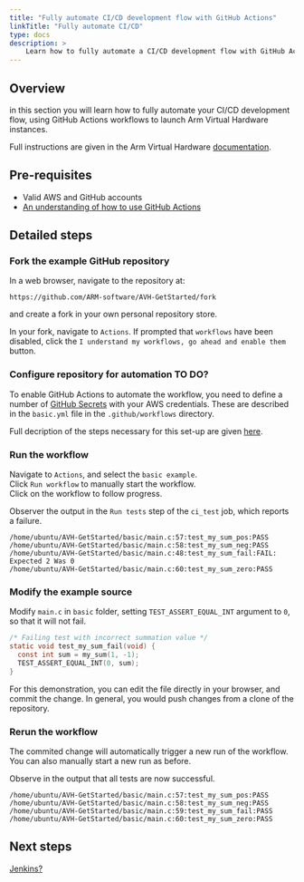 ```yaml
---
title: "Fully automate CI/CD development flow with GitHub Actions"
linkTitle: "Fully automate CI/CD"
type: docs
description: >
    Learn how to fully automate a CI/CD development flow with GitHub Actions and AWS.
---
```

## Overview
in this section you will learn how to fully automate your CI/CD development flow, using GitHub Actions workflows to launch Arm Virtual Hardware instances.

Full instructions are given in the Arm Virtual Hardware [documentation](https://arm-software.github.io/AVH/main/examples/html/GetStarted.html).

## Pre-requisites

* Valid AWS and GitHub accounts
* [An understanding of how to use GitHub Actions](/iot/cicd/gh-mspeech)

## Detailed steps

### Fork the example GitHub repository

In a web browser, navigate to the repository at:
```console
https://github.com/ARM-software/AVH-GetStarted/fork
```
and create a fork in your own personal repository store.

In your fork, navigate to `Actions`. If prompted that `workflows` have been disabled, click the `I understand my workflows, go ahead and enable them` button.

### Configure repository for automation TO DO?

To enable GitHub Actions to automate the workflow, you need to define a number of [GitHub Secrets](https://docs.github.com/en/actions/security-guides/encrypted-secrets) with your AWS credentials. These are described in the `basic.yml` file in the `.github/workflows` directory.

Full decription of the steps necessary for this set-up are given [here](https://arm-software.github.io/AVH/main/examples/html/GetStarted.html#GS_SetupCI).

### Run the workflow

Navigate to `Actions`, and select the `basic example`.\
Click `Run workflow` to manually start the workflow.\
Click on the workflow to follow progress.

Observer the output in the `Run tests` step of the `ci_test` job, which reports a failure.
```
/home/ubuntu/AVH-GetStarted/basic/main.c:57:test_my_sum_pos:PASS
/home/ubuntu/AVH-GetStarted/basic/main.c:58:test_my_sum_neg:PASS
/home/ubuntu/AVH-GetStarted/basic/main.c:48:test_my_sum_fail:FAIL: Expected 2 Was 0
/home/ubuntu/AVH-GetStarted/basic/main.c:60:test_my_sum_zero:PASS
```
### Modify the example source

Modify `main.c` in `basic` folder, setting `TEST_ASSERT_EQUAL_INT` argument to `0`, so that it will not fail.
```C
/* Failing test with incorrect summation value */
static void test_my_sum_fail(void) {
  const int sum = my_sum(1, -1);
  TEST_ASSERT_EQUAL_INT(0, sum);
}
```
For this demonstration, you can edit the file directly in your browser, and commit the change. In general, you would push changes from a clone of the repository.

### Rerun the workflow

The commited change will automatically trigger a new run of the workflow. You can also manually start a new run as before.

Observe in the output that all tests are now successful.
```
/home/ubuntu/AVH-GetStarted/basic/main.c:57:test_my_sum_pos:PASS
/home/ubuntu/AVH-GetStarted/basic/main.c:58:test_my_sum_neg:PASS
/home/ubuntu/AVH-GetStarted/basic/main.c:59:test_my_sum_fail:PASS
/home/ubuntu/AVH-GetStarted/basic/main.c:60:test_my_sum_zero:PASS
```
## Next steps

[Jenkins?](/iot/cicd/jenkins)
